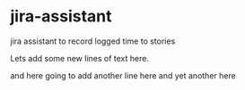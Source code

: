 # jira-assistant
jira assistant to record logged time to stories

Lets add some new lines of text here.

and here
going to add another line here
and yet another here
